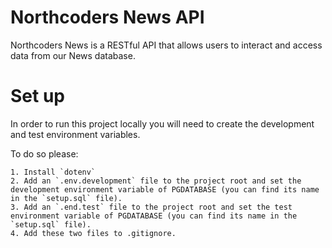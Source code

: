 # Northcoders News API

Northcoders News is a RESTful API that allows users to interact and access data from our News database.

# Set up

In order to run this project locally you will need to create the development and test environment variables.

To do so please:

    1. Install `dotenv`
    2. Add an `.env.development` file to the project root and set the development environment variable of PGDATABASE (you can find its name in the `setup.sql` file).
    3. Add an `.end.test` file to the project root and set the test environment variable of PGDATABASE (you can find its name in the `setup.sql` file).
    4. Add these two files to .gitignore.
